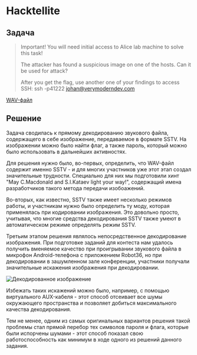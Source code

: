# Hacktellite

## Задача
> Important! You will need initial access to Alice lab machine to solve this task!
> 
> The attacker has found a suspicious image on one of the hosts. Can it be used for attack?
> 
> After you get the flag, use another one of your findings to access SSH: ssh -p41222 johan@verymoderndev.com

[WAV-файл](Hacktellite.wav)

## Решение
Задача сводилась к прямому декодированию звукового файла, содержащего в себе изображение, передаваемое в формате SSTV. На изображении можно было найти флаг, а также пароль, который можно было использовать в дальнейших активностях.

Для решения нужно было, во-первых, определить, что WAV-файл содержит именно SSTV -  и для многих участников уже этот этап создал значительные трудности. Специально для них мы подготовили хинт "May C.Macdonald and S.I.Kataev light your way!", содержащий имена разработчиков такого метода передачи изобоажений.

Во-вторых, как известно, SSTV также имеет несколько режимов работы, и участникам нужно было определить ту моду, которая применялась при кодировании изображения. Это довольно просто, учитывая, что многие средства декодирования SSTV также умеют в автоматическом режиме определять режим SSTV.

Третьим этапом решения являлось непосредственное декодирование изображения. При подготовке заданий для контеста нам удалось получить вменяемое качество при проигрывании звукового файла в микрофон Android-телефона с приложением Robot36, но при декодировании в зашумленном зале конференции, участники получали значительные искажения изображения при декодировании.


![Декодированное изображение](https://user-images.githubusercontent.com/22224745/131343825-8a4fa959-615c-4177-88d0-f353f5c0bf00.jpg)


Избежать таких искажений можно было, например, с помощью виртуального AUX-кабеля - этот способ отсеивает все шумы окружающего пространства и позволяет добиться максимального качества декодирования. 

Тем не менее, одним из самых оригинальных вариантов решения такой проблемы стал прямой перебор тех символов пароля и флага, которые были испорчены шумами - этот способ показал свою работоспособность как минимум в ходе одного из решений данного задания.
